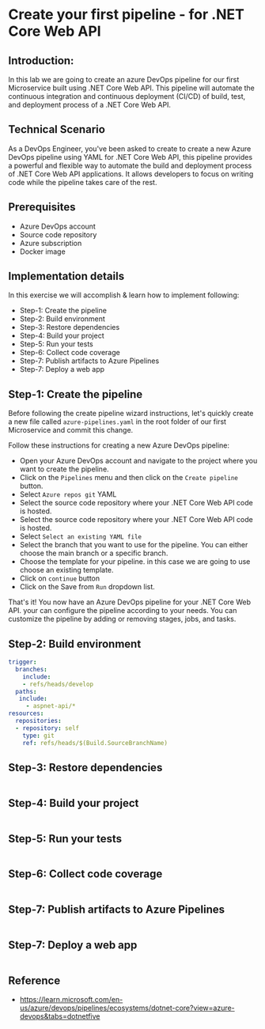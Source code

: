 # Create your first pipeline - for .NET Core Web API

## Introduction:

In this lab we are going to create an azure DevOps pipeline for our first Microservice built using .NET Core Web API. This pipeline will  automate the continuous integration and continuous deployment (CI/CD) of build, test, and deployment process of a .NET Core Web API. 


## Technical Scenario

As a DevOps Engineer, you've been asked to create to create a new Azure DevOps pipeline using YAML for .NET Core Web API, this pipeline provides a powerful and flexible way to automate the build and deployment process of .NET Core Web API applications. It allows developers to focus on writing code while the pipeline takes care of the rest.


## Prerequisites

- Azure DevOps account  
- Source code repository
- Azure subscription
- Docker image

<!-- - **A Kubernetes cluster:** You will need a Kubernetes cluster to deploy your Helm chart to. 
- **Helm installed:** You will need to have Helm installed on your local machine. 
- **Azure CLI installed:** You will need to have the Azure CLI installed on your local machine. 
- **A basic understanding of Kubernetes:** You should have a basic understanding of Kubernetes concepts such as Pods, Deployments, Services, ConfigMaps, and Secrets.
- **An application to deploy:** You will need an application that you want to deploy to your AKS cluster. This could be a containerized application, a set of microservices, or any other application that can run on Kubernetes.
- **Azure Container Registry (ACR)** for storing the application image: You will need to have an Azure Container Registry (ACR) where you can store the container image for your application. -->

  
## Implementation details

In this exercise we will accomplish & learn how to implement following:

- Step-1: Create the pipeline
- Step-2: Build environment
- Step-3: Restore dependencies
- Step-4: Build your project
- Step-5: Run your tests
- Step-6: Collect code coverage
- Step-7: Publish artifacts to Azure Pipelines
- Step-7: Deploy a web app


## Step-1: Create the pipeline

Before following the create pipeline wizard instructions, let's quickly create a new file called `azure-pipelines.yaml` in the root folder of our first Microservice and commit this change.


Follow these instructions for creating a new Azure DevOps pipeline:

- Open your Azure DevOps account and navigate to the project where you want to create the pipeline.
- Click on the `Pipelines` menu and then click on the `Create pipeline` button.
- Select `Azure repos git` YAML 
- Select the source code repository where your .NET Core Web API code is hosted. 
- Select the source code repository where your .NET Core Web API code is hosted. 
- Select `Select an existing YAML file`
- Select the branch that you want to use for the pipeline. You can either choose the main branch or a specific branch.
- Choose the template for your pipeline. in this case we are going to use choose an existing template.
- Click on `continue` button
- Click on the Save from `Run` dropdown list.

That's it! You now have an Azure DevOps pipeline for your .NET Core Web API. your can configure the pipeline according to your needs. You can customize the pipeline by adding or removing stages, jobs, and tasks.


## Step-2: Build environment
``` yaml
trigger:
  branches:
    include:
    - refs/heads/develop
  paths:
   include:
     - aspnet-api/*
resources:
  repositories:
  - repository: self
    type: git
    ref: refs/heads/$(Build.SourceBranchName)
```
## Step-3: Restore dependencies
``` yaml
```
## Step-4: Build your project
``` yaml
```
## Step-5: Run your tests
``` yaml
```
## Step-6: Collect code coverage
``` yaml
```
## Step-7: Publish artifacts to Azure Pipelines
``` yaml
```
## Step-7: Deploy a web app
``` yaml
```

## Reference

- <https://learn.microsoft.com/en-us/azure/devops/pipelines/ecosystems/dotnet-core?view=azure-devops&tabs=dotnetfive>
